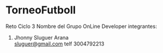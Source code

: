 # TorneoFutboll
Reto Ciclo 3
Nombre del Grupo OnLine Developer
integrantes:
1. Jhonny Sluguer Arana   
   sluguer@gmail.com 
   telf 3004792213

